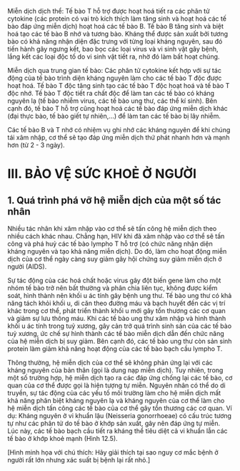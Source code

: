 Miễn dịch dịch thể: Tế bào T hỗ trợ được hoạt hoá tiết ra các phân tử cytokine (các protein có vai trò kích thích làm tăng sinh và hoạt hoá các tế bào đáp ứng miễn dịch) hoạt hoá các tế bào B. Tế bào B tăng sinh và biệt hoá tạo các tế bào B nhớ và tương bào. Kháng thể được sản xuất bởi tương bào có khả năng nhận diện đặc trưng với từng loại kháng nguyên, sau đó tiến hành gây ngưng kết, bao bọc các loại virus và vi sinh vật gây bệnh, lắng kết các loại độc tố do vi sinh vật tiết ra, nhờ đó làm bất hoạt chúng.

Miễn dịch qua trung gian tế bào: Các phân tử cytokine kết hợp với sự tác động của tế bào trình diện kháng nguyên làm cho các tế bào T độc được hoạt hoá. Tế bào T độc tăng sinh tạo các tế bào T độc hoạt hoá và tế bào T độc nhớ. Tế bào T độc tiết ra chất độc để làm tan các tế bào có kháng nguyên lạ (tế bào nhiễm virus, các tế bào ung thư, các thể kí sinh). Bên cạnh đó, tế bào T hỗ trợ cũng hoạt hoá các tế bào đáp ứng miễn dịch khác (đại thực bào, tế bào giết tự nhiên,...) để làm tan các tế bào bị lây nhiễm.

Các tế bào B và T nhớ có nhiệm vụ ghi nhớ các kháng nguyên để khi chúng tái xâm nhập, cơ thể sẽ tạo đáp ứng miễn dịch thứ phát nhanh hơn và mạnh hơn (từ 2 - 3 ngày).

# III. BẢO VỆ SỨC KHOẺ Ở NGƯỜI

## 1. Quá trình phá vỡ hệ miễn dịch của một số tác nhân

Nhiều tác nhân khi xâm nhập vào cơ thể sẽ tấn công hệ miễn dịch theo nhiều cách khác nhau. Chẳng hạn, HIV khi đã xâm nhập vào cơ thể sẽ tấn công và phá huỷ các tế bào lympho T hỗ trợ (có chức năng nhận diện kháng nguyên và tạo khả năng miễn dịch). Do đó, làm cho hoạt động miễn dịch của cơ thể ngày càng suy giảm gây hội chứng suy giảm miễn dịch ở người (AIDS).

Sự tác động của các hoá chất hoặc virus gây đột biến gene làm cho một nhóm tế bào trở nên bất thường và phân chia liên tục, không được kiểm soát, hình thành nên khối u ác tính gây bệnh ung thư. Tế bào ung thư có khả năng tách khỏi khối u, di căn theo đường máu và bạch huyết đến các vị trí khác trong cơ thể, phát triển thành khối u mới gây tổn thương các cơ quan và giảm sự lưu thông máu. Khi các tế bào ung thư xâm nhập và hình thành khối u ác tính trong tuỷ xương, gây cản trở quá trình sinh sản của các tế bào tuỷ xương, ức chế sự hình thành các tế bào miễn dịch dẫn đến chức năng của hệ miễn dịch bị suy giảm. Bên cạnh đó, các tế bào ung thư còn sản sinh protein làm giảm khả năng hoạt động của các tế bào bạch cầu lympho T.

Thông thường, hệ miễn dịch của cơ thể sẽ không phản ứng lại với các kháng nguyên của bản thân (gọi là dung nạp miễn dịch). Tuy nhiên, trong một số trường hợp, hệ miễn dịch tạo ra các đáp ứng chống lại các tế bào, cơ quan của cơ thể được gọi là hiện tượng tự miễn. Nguyên nhân có thể do di truyền, sự tác động của các yếu tố môi trường làm cho hệ miễn dịch mất khả năng phân biệt kháng nguyên lạ và kháng nguyên của cơ thể làm cho hệ miễn dịch tấn công các tế bào của cơ thể gây tổn thương các cơ quan. Ví dụ: Kháng nguyên ở vi khuẩn lậu (Neisseria gonorrhoeae) có cấu trúc tương tự như các phân tử do tế bào ở khớp sản xuất, gây nên đáp ứng tự miễn. Lúc này, các tế bào bạch cầu tiết ra kháng thể tiêu diệt cả vi khuẩn lẫn các tế bào ở khớp khoẻ mạnh (Hình 12.5).

[Hình minh họa với chú thích: Hãy giải thích tại sao nguy cơ mắc bệnh ở người rất lớn nhưng xác suất bị bệnh lại rất nhỏ.]